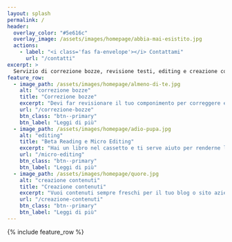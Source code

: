 ```yaml
---
layout: splash
permalink: /
header:
  overlay_color: "#5e616c"
  overlay_image: /assets/images/homepage/abbia-mai-esistito.jpg
  actions:
    - label: "<i class='fas fa-envelope'></i> Contattami"
      url: "/contatti"
excerpt: >
  Servizio di correzione bozze, revisione testi, editing e creazione contenuti
feature_row:
  - image_path: /assets/images/homepage/almeno-di-te.jpg
    alt: "correzione bozze"
    title: "Correzione bozze"
    excerpt: "Devi far revisionare il tuo componimento per correggere eventuali errori di battitura, ortografia o grammatica?"
    url: "/correzione-bozze"
    btn_class: "btn--primary"
    btn_label: "Leggi di più"
  - image_path: /assets/images/homepage/adio-pupa.jpg
    alt: "editing"
    title: "Beta Reading e Micro Editing"
    excerpt: "Hai un libro nel cassetto e ti serve aiuto per renderne la lettura scorrevole e comprensibile ad un largo pubblico?"
    url: "/micro-editing"
    btn_class: "btn--primary"
    btn_label: "Leggi di più"
  - image_path: /assets/images/homepage/quore.jpg
    alt: "creazione contenuti"
    title: "Creazione contenuti"
    excerpt: "Vuoi contenuti sempre freschi per il tuo blog o sito aziendale? Dammi qualche idea per partire e mi metterò all'opera."
    url: "/creazione-contenuti"
    btn_class: "btn--primary"
    btn_label: "Leggi di più"
---
```


{% include feature_row %}
